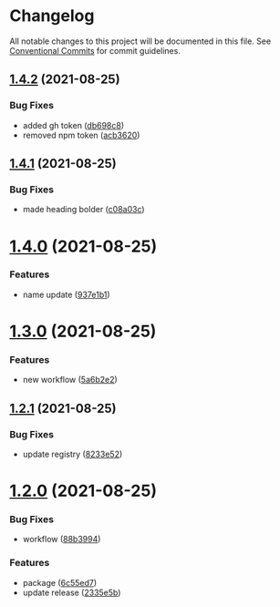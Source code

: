 # Changelog

All notable changes to this project will be documented in this file. See
[Conventional Commits](https://conventionalcommits.org) for commit guidelines.



## [1.4.2](https://github.com/PaleBluDot/github-training/compare/v1.4.1...v1.4.2) (2021-08-25)


### Bug Fixes

* added gh token ([db698c8](https://github.com/PaleBluDot/github-training/commit/db698c8385cdccf879bcbacd18094aa690ad50a9))
* removed npm token ([acb3620](https://github.com/PaleBluDot/github-training/commit/acb362002bb28938eddbfb0a67c86658e09d09ea))

## [1.4.1](https://github.com/PaleBluDot/github-training/compare/v1.4.0...v1.4.1) (2021-08-25)


### Bug Fixes

* made heading bolder ([c08a03c](https://github.com/PaleBluDot/github-training/commit/c08a03c8c7bfd5e3d7aa856580f25cdd7ff30fb3))

# [1.4.0](https://github.com/PaleBluDot/github-training/compare/v1.3.0...v1.4.0) (2021-08-25)


### Features

* name update ([937e1b1](https://github.com/PaleBluDot/github-training/commit/937e1b182c78e4705a801398dc28039937bdc3b7))

# [1.3.0](https://github.com/PaleBluDot/github-training/compare/v1.2.1...v1.3.0) (2021-08-25)


### Features

* new workflow ([5a6b2e2](https://github.com/PaleBluDot/github-training/commit/5a6b2e292b1b30dbb0e1ffed8ed37bcac963de67))

## [1.2.1](https://github.com/PaleBluDot/github-training/compare/v1.2.0...v1.2.1) (2021-08-25)


### Bug Fixes

* update registry ([8233e52](https://github.com/PaleBluDot/github-training/commit/8233e523ceef813e500d4900d243078f9ef220e1))

# [1.2.0](https://github.com/PaleBluDot/github-training/compare/v1.1.0...v1.2.0) (2021-08-25)


### Bug Fixes

* workflow ([88b3994](https://github.com/PaleBluDot/github-training/commit/88b39946b3276141ff0d9e8b0a834ab96497b5fe))


### Features

* package ([6c55ed7](https://github.com/PaleBluDot/github-training/commit/6c55ed73f18e56210c9ca3eb733a3d723dcfd1e1))
* update release ([2335e5b](https://github.com/PaleBluDot/github-training/commit/2335e5b89b55cd00f2b7ec883244c376508907af))
